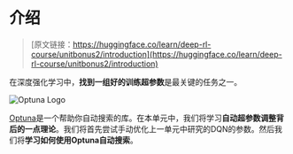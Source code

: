 # 介绍

> [原文链接：https://huggingface.co/learn/deep-rl-course/unitbonus2/introduction](https://huggingface.co/learn/deep-rl-course/unitbonus2/introduction)

在深度强化学习中，**找到一组好的训练超参数**是最关键的任务之一。

![Optuna Logo](../Images/c48718f20b5abf34343fb4055d6d06c8.png)

[Optuna](https://optuna.org/)是一个帮助你自动搜索的库。在本单元中，我们将学习**自动超参数调整背后的一点理论**。我们将首先尝试手动优化上一单元中研究的DQN的参数。然后我们将**学习如何使用Optuna自动搜索**。

